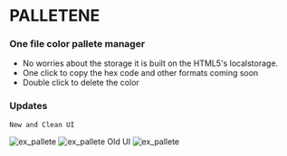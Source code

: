 # PALLETENE
### One file color pallete manager
* No worries about the storage it is built on the HTML5's localstorage.
* One click to copy the hex code and other formats coming soon
* Double click to delete the color

### Updates
    New and Clean UI
![ex_pallete](https://github.com/girishpatil/palletene/blob/master/palletene_v2_1.png)
![ex_pallete](https://github.com/girishpatil/palletene/blob/master/palletene_v2_2.png)
    Old UI
![ex_pallete](https://github.com/girishpatil/palletene/blob/master/palletene_v1.png)